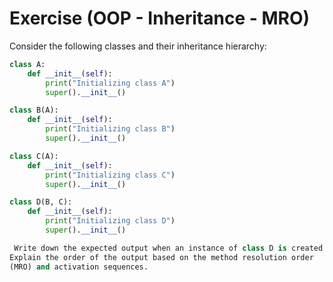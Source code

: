 # Exercise (OOP - Inheritance - MRO)

Consider the following classes and their inheritance hierarchy:

```python
class A:
    def __init__(self):
        print("Initializing class A")
        super().__init__()

class B(A):
    def __init__(self):
        print("Initializing class B")
        super().__init__()

class C(A):
    def __init__(self):
        print("Initializing class C")
        super().__init__()

class D(B, C):
    def __init__(self):
        print("Initializing class D")
        super().__init__()

 Write down the expected output when an instance of class D is created.
Explain the order of the output based on the method resolution order
(MRO) and activation sequences.